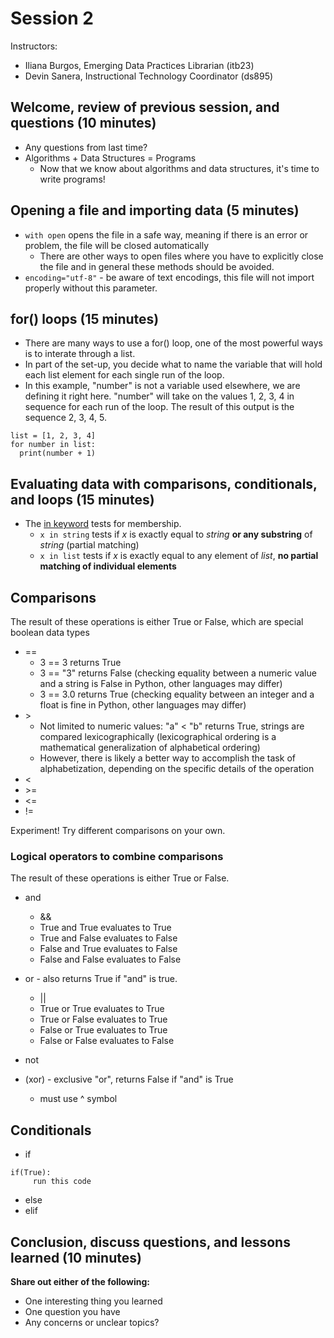 # Session 2

Instructors:
* Iliana Burgos, Emerging Data Practices Librarian (itb23)
* Devin Sanera, Instructional Technology Coordinator (ds895)

## Welcome, review of previous session, and questions (10 minutes)

* Any questions from last time?
* Algorithms + Data Structures = Programs
     * Now that we know about algorithms and data structures, it's time to write programs!

## Opening a file and importing data (5 minutes)
* `with open` opens the file in a safe way, meaning if there is an error or problem, the file will be closed automatically
    * There are other ways to open files where you have to explicitly close the file and in general these methods should be avoided.
* `encoding="utf-8"` - be aware of text encodings, this file will not import properly without this parameter.

## for() loops (15 minutes)
* There are many ways to use a for() loop, one of the most powerful ways is to interate through a list.
* In part of the set-up, you decide what to name the variable that will hold each list element for each single run of the loop.
* In this example, "number" is not a variable used elsewhere, we are defining it right here. "number" will take on the values 1, 2, 3, 4 in sequence for each run of the loop. The result of this output is the sequence 2, 3, 4, 5.

```
list = [1, 2, 3, 4]
for number in list:
  print(number + 1)
```

## Evaluating data with comparisons, conditionals, and loops (15 minutes)

* The [in keyword](https://docs.python.org/3.9/reference/expressions.html#membership-test-operations) tests for membership.
     * `x in string` tests if _x_ is exactly equal to _string_ **or any substring** of _string_ (partial matching)
     * `x in list` tests if _x_ is exactly equal to any element of _list_, **no partial matching of individual elements**


## Comparisons
The result of these operations is either True or False, which are special boolean data types

* ==
  * 3 == 3 returns True
  * 3 == "3" returns False (checking equality between a numeric value and a string is False in Python, other languages may differ)
  * 3 == 3.0 returns True (checking equality between an integer and a float is fine in Python, other languages may differ)
* \>
  * Not limited to numeric values: "a" < "b" returns True, strings are compared lexicographically (lexicographical ordering is a mathematical generalization of alphabetical ordering)
  * However, there is likely a better way to accomplish the task of alphabetization, depending on the specific details of the operation
* <
* \>=
* <=
* !=

Experiment! Try different comparisons on your own.

### Logical operators to combine comparisons

The result of these operations is either True or False.

* and
  * &&
  * True and True evaluates to True
  * True and False evaluates to False
  * False and True evaluates to False
  * False and False evaluates to False

* or - also returns True if "and" is true.
  * ||
  * True or True evaluates to True
  * True or False evaluates to True
  * False or True evaluates to True
  * False or False evaluates to False

* not

* (xor) - exclusive "or", returns False if "and" is True
  * must use ^ symbol 

## Conditionals
* if
```
if(True):
     run this code
```
* else
* elif

## Conclusion, discuss questions, and lessons learned (10 minutes)

**Share out either of the following:**
* One interesting thing you learned
* One question you have
* Any concerns or unclear topics?
